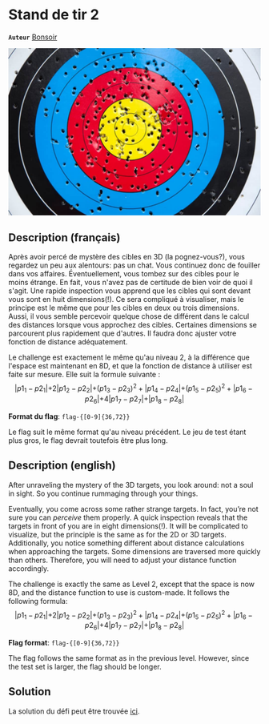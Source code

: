 # Stand de tir 2

**`Auteur`** [Bonsoir](https://github.com/florentduchesne)

![Cible](cible.jpg)

## Description (français)

Après avoir percé de mystère des cibles en 3D (la pognez-vous?), vous regardez un peu aux alentours: pas un chat. Vous continuez donc de fouiller dans vos affaires.
Éventuellement, vous tombez sur des cibles pour le moins étrange. En fait, vous n'avez pas de certitude de bien voir de quoi il s'agit. Une rapide inspection vous apprend que les cibles qui sont devant vous sont en huit dimensions(!). Ce sera compliqué à visualiser, mais le principe est le même que pour les cibles en deux ou trois dimensions. Aussi, il vous semble percevoir quelque chose de différent dans le calcul des distances lorsque vous approchez des cibles. Certaines dimensions se parcourent plus rapidement que d'autres. Il faudra donc ajuster votre fonction de distance adéquatement.

Le challenge est exactement le même qu'au niveau 2, à la différence que l'espace est maintenant en 8D, et que la fonction de distance à utiliser est faite sur mesure.
Elle suit la formule suivante : 
$$\lvert p1_{1} - p2_{1} \lvert + 2 \lvert p1_{2} - p2_{2} \lvert + (p1_{3} - p2_{3})^2 + \lvert p1_{4} - p2_{4} \lvert + (p1_{5} - p2_{5})^2 + \lvert p1_{6} - p2_{6} \lvert + 4 \lvert p1_{7} - p2_{7} \lvert + \lvert p1_{8} - p2_{8} \lvert$$

**Format du flag**: `flag-{[0-9]{36,72}}`

Le flag suit le même format qu'au niveau précédent. Le jeu de test étant plus gros, le flag devrait toutefois être plus long.


## Description (english)

After unraveling the mystery of the 3D targets, you look around: not a soul in sight. So you continue rummaging through your things.

Eventually, you come across some rather strange targets. In fact, you’re not sure you can *perceive* them properly. A quick inspection reveals that the targets in front of you are in eight dimensions(!). It will be complicated to visualize, but the principle is the same as for the 2D or 3D targets. Additionally, you notice something different about distance calculations when approaching the targets. Some dimensions are traversed more quickly than others. Therefore, you will need to adjust your distance function accordingly.

The challenge is exactly the same as Level 2, except that the space is now 8D, and the distance function to use is custom-made. It follows the following formula:
$$\lvert p1_{1} - p2_{1} \lvert + 2 \lvert p1_{2} - p2_{2} \lvert + (p1_{3} - p2_{3})^2 + \lvert p1_{4} - p2_{4} \lvert + (p1_{5} - p2_{5})^2 + \lvert p1_{6} - p2_{6} \lvert + 4 \lvert p1_{7} - p2_{7} \lvert + \lvert p1_{8} - p2_{8} \lvert$$

**Flag format**: `flag-{[0-9]{36,72}}`

The flag follows the same format as in the previous level. However, since the test set is larger, the flag should be longer.

## Solution

La solution du défi peut être trouvée [ici](solution/).